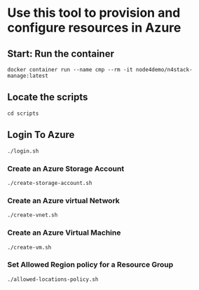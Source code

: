 # Use this tool to provision and configure resources in Azure

## Start: Run the container
```
docker container run --name cmp --rm -it node4demo/n4stack-manage:latest
```

## Locate the scripts
```
cd scripts
```

## Login To Azure
```
./login.sh
```
### Create an Azure Storage Account
```
./create-storage-account.sh
```

### Create an Azure virtual Network
```
./create-vnet.sh
```

### Create an Azure Virtual Machine
```
./create-vm.sh
```

### Set Allowed Region policy for a Resource Group
```
./allowed-locations-policy.sh
```


